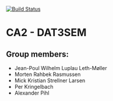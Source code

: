 [![Build Status](https://travis-ci.org/Jean-Poul/3sem_CA2_backend.svg?branch=main)](https://travis-ci.org/Jean-Poul/3sem_CA2_backend)

# CA2 - DAT3SEM

## Group members:
- Jean-Poul Wilhelm Luplau Leth-Møller
- Morten Rahbek Rasmussen
- Mick Kristian Strellner Larsen
- Per Kringelbach
- Alexander Pihl
